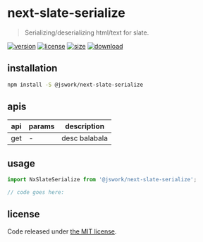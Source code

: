 # next-slate-serialize
> Serializing/deserializing html/text for slate.

[![version][version-image]][version-url]
[![license][license-image]][license-url]
[![size][size-image]][size-url]
[![download][download-image]][download-url]

## installation
```bash
npm install -S @jswork/next-slate-serialize
```

## apis
| api | params | description   |
|-----|--------|---------------|
| get | -      | desc balabala |

## usage
```js
import NxSlateSerialize from '@jswork/next-slate-serialize';

// code goes here:
```

## license
Code released under [the MIT license](https://github.com/afeiship/next-slate-serialize/blob/master/LICENSE.txt).

[version-image]: https://img.shields.io/npm/v/@jswork/next-slate-serialize
[version-url]: https://npmjs.org/package/@jswork/next-slate-serialize

[license-image]: https://img.shields.io/npm/l/@jswork/next-slate-serialize
[license-url]: https://github.com/afeiship/next-slate-serialize/blob/master/LICENSE.txt

[size-image]: https://img.shields.io/bundlephobia/minzip/@jswork/next-slate-serialize
[size-url]: https://github.com/afeiship/next-slate-serialize/blob/master/dist/next-slate-serialize.min.js

[download-image]: https://img.shields.io/npm/dm/@jswork/next-slate-serialize
[download-url]: https://www.npmjs.com/package/@jswork/next-slate-serialize
